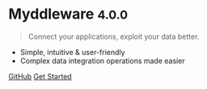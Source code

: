 # Myddleware <small>4.0.0</small>

> Connect your applications, exploit your data better.

- Simple, intuitive & user-friendly
- Complex data integration operations made easier

[GitHub](https://github.com/Myddleware/myddleware)
[Get Started](#Myddleware)
